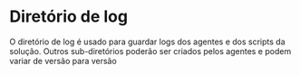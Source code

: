 # Diretório de log
O diretório de log é usado para guardar logs dos agentes e dos scripts da solução.
Outros sub-diretórios poderão ser criados pelos agentes e podem variar de versão para versão